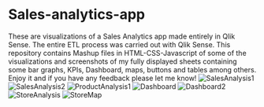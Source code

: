 # Sales-analytics-app
These are visualizations of a Sales Analytics app made entirely in Qlik Sense.
The entire ETL process was carried out with Qlik Sense.
This repository contains Mashup files in HTML-CSS-Javascript of some of the visualizations and screenshots of my fully displayed sheets containing some bar graphs, KPIs, Dashboard, maps, buttons and tables among others.
Enjoy it and if you have any feedback please let me know!
![SalesAnalysis1](https://user-images.githubusercontent.com/100418934/224504200-6ab34ebb-fd6f-4a81-bb9f-c36d5b228218.PNG)
![SalesAnalysis2](https://user-images.githubusercontent.com/100418934/224504206-20fff3c7-9cfe-4268-8e64-ce1cf5b969b6.PNG)
![ProductAnalysis1](https://user-images.githubusercontent.com/100418934/224504219-d87af151-ad1e-4483-be7b-0661a3f13b68.PNG)
![Dashboard](https://user-images.githubusercontent.com/100418934/224504224-b471159b-3802-4095-a57f-4747d4ed4cc5.PNG)
![Dashboard2](https://user-images.githubusercontent.com/100418934/224504231-8b9198c6-1958-4448-b807-a30c9b6b1165.PNG)
![StoreAnalysis](https://user-images.githubusercontent.com/100418934/224504251-cd1316ea-8020-4bfb-8d93-9934e208b0c2.PNG)
![StoreMap](https://user-images.githubusercontent.com/100418934/224504257-67d8144e-9d45-44b2-b70e-5b895cde27db.PNG)
